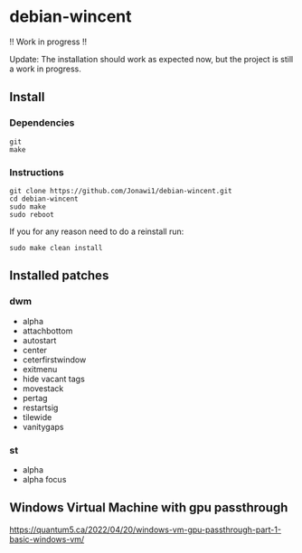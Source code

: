 # debian-wincent

!! Work in progress !!

Update: The installation should work as expected now, but the project is still a work in progress.

## Install
### Dependencies
    git
    make

### Instructions
    git clone https://github.com/Jonawi1/debian-wincent.git
    cd debian-wincent
    sudo make
    sudo reboot

If you for any reason need to do a reinstall run:
    
    sudo make clean install

## Installed patches

### dwm

- alpha
- attachbottom
- autostart
- center
- ceterfirstwindow
- exitmenu
- hide vacant tags
- movestack
- pertag
- restartsig
- tilewide
- vanitygaps

### st

- alpha
- alpha focus

## Windows Virtual Machine with gpu passthrough
https://quantum5.ca/2022/04/20/windows-vm-gpu-passthrough-part-1-basic-windows-vm/
